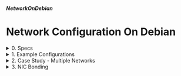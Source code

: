 ##### NetworkOnDebian 
# Network Configuration On Debian 

<details markdown='1'>
<summary>
0. Specs
</summary>
---
### 0.0. Info
Network configuration examples on Debian 11 and 12.

Tried to be as thorough much as possible: single nic, multi nics, multi networks, nic bonding.

Debian and Ubuntu network configurations are very different so there are different tutorials for Debian and Ubuntu.

#### 0.1. Configuration Files
Debian 11 & 12 use ifupdown for network configuration.

Main configuration file is /etc/network/interfaces. This file includes all the files in /etc/network/interfaces.d/ dir. 

It is a good practice to keep /etc/network/interfaces as below and create a config file for each nic in /etc/network/interfaces.d/ dir. 

```
sudo nano /etc/network/interfaces
```

```
# This file describes the network interfaces available on your system
# and how to activate them. For more information, see interfaces(5).
source /etc/network/interfaces.d/*
#
# The loopback network interface
auto lo
iface lo inet loopback
```

### 0.3. Name Server Configuration
Name server configuration file is /etc/resolv.conf. It can be as simple as below:

```
nameserver 192.168.1.1
```

Or may have some detailed configuration as below:

```
# /etc/resolv.conf
# Primary DNS server
nameserver 8.8.8.8
# Secondary DNS server
nameserver 8.8.4.4
# Tertiary DNS server (optional)
#nameserver 1.1.1.1
# Search domains (optional)
# If a domain name is provided without a fully qualified domain name (FQDN),
# the system appends these search domains to the provided domain to perform 
# DNS lookups.
# For example, if "example.com" is provided in a lookup, and "search 
# localdomain" is configured, the system will also try to resolve 
# example.com.localdomain".
search localdomain
```

### 0.4. Configuration Commands
Stop a nic

```
sudo ifdown enp0s3
```

Start a nic

```
sudo ifup enp0s3
```

To restart a nic, stop it and start it again

```
sudo ifdown enp0s3
sudo ifup enp0s3
```

Restart networking (restart all nics and other networking software)

```
sudo systemctl restart networking
```

### 0.5. Sources
[www.mybluelinux.com](https://www.mybluelinux.com/debian-permanent-static-routes/)  
[Debian Wiki](https://wiki.debian.org/NetworkConfiguration)  
[www.debian.org](https://www.debian.org/doc/manuals/debian-handbook/sect.network-config)  
ChatGPT

<br>
</details>

<details markdown='1'>
<summary>
1. Example Configurations
</summary>
---
### 1.1. DHCP Configuration
Our nic is enp0s3

```
sudo nano /etc/network/interfaces.d/enp0s3
```

Fill as below:

```
auto enp0s3
iface enp0s3 inet dhcp
```

Restart networking:

```
sudo systemctl restart networking
```

### 1.2. Static IP Configuration
Our nic is enp0s3

```
sudo nano /etc/network/interfaces.d/enp0s3
```

Fill as below:

```
auto enp0s3
iface enp0s3 inet static
  address 192.168.1.196/24
  broadcast 192.168.1.255
  network 192.168.1.0
  gateway 192.168.1.1
```

```
sudo systemctl restart networking
```

### 1.3. Static IP Configuration with 2 IPs
Our nic is enp0s3

```
sudo nano /etc/network/interfaces.d/enp0s3
```

Fill as below:

```
auto enp0s3
iface enp0s3 inet static
  address 192.168.1.196/24
  broadcast 192.168.1.255
  network 192.168.1.0
  gateway 192.168.1.1
iface enp0s3 inet static
  address 10.1.1.1/8
```

```
sudo systemctl restart networking
```

### 1.4. Static IP Configuration with 2 NICs
Our nics are enp0s3 enp0s8

First nic:

```
sudo nano /etc/network/interfaces.d/enp0s3
```

Fill as below:

```
auto enp0s3
iface enp0s3 inet static
  address 192.168.1.196/24
  broadcast 192.168.1.255
  network 192.168.1.0
  gateway 192.168.1.1
```

Second nic:

```
sudo nano /etc/network/interfaces.d/enp0s8
```

Fill as below:

```
auto enp0s8
iface enp0s8 inet static
  address 10.1.1.1/8
  broadcast 10.255.255.255
  network 10.0.0.0
```

Restart networking:

```
sudo systemctl restart networking
```

<br>
</details>

<details markdown='1'>
<summary>
2. Case Study - Multiple Networks
</summary>
---
### 2.0. Specs
We have 2 separate networks (192.168.1.X and 10.X.X.X). Some hosts from one network need to reach to the hosts from the other network.

We are going to install a new host to act as a router between the networks.

The host will have 2 NICs (1 in each network), and we'll enable ip routing on it.

This way, hosts in one network could be able to reach to the hosts in the other network. This will be possible by defining ip routes on the hosts to use the server with 2 nics as a router to the other network.

Hosts in 192.168.1.X network use 192.168.1.1 as the default gateway, hosts in 10.X.X.X network use 10.1.1.1 as the default gateway.

Our router will have 2 NICs, one with the IP 192.168.1.196 and the other with the IP 10.1.1.196.

The hosts in 192.168.1.X network will use 192.168.1.196 to reach the 10.X.X.X network. The hosts in 10.X.X.X network will use 10.1.1.196 to reach the 192.168.1.X network. 

We are going to configure the router (192.168.1.196 & 10.1.1.196), the host in the first network (192.168.1.197), and the host in the second network (10.1.1.198), and check connectivity between them.

### 2.1. Configuration of the Router
We have 2 NICs (enp0s3 - 192.168.1.X network, and enp0s8 -10.X.X.X network).

Clean /etc/network/interfaces file

```
sudo nano /etc/network/interfaces
```

Set as below

```
source /etc/network/interfaces.d/*
auto lo
iface lo inet loopback
```

Configure NICs

(enp0s3): 192.168.1.196/24

```
sudo nano /etc/network/interfaces.d/enp0s3
```

Fill as below:

```
auto enp0s3
iface enp0s3 inet static
  address 192.168.1.196/24
  broadcast 192.168.1.255
  network 192.168.1.0
  gateway 192.168.1.1
```

(enp0s8): 10.1.1.196/8

```
sudo nano /etc/network/interfaces.d/enp0s8
```

Fill as below:

```
auto enp0s8
iface enp0s8 inet static
  address 10.1.1.196/8
  broadcast 10.255.255.255
  network 10.0.0.0
```


Restart Networking (Your SSH connection may break, reconnect)

```
sudo systemctl restart networking
```

Enable IP Forwarding

```
sudo nano /etc/sysctl.conf
```

Add the following line to the end

```
net.ipv4.ip_forward = 1
```

Activate

```
sudo sysctl -p
```

Set Name Server (if not already)

```
sudo nano /etc/resolv.conf
```

```
nameserver 8.8.8.8
nameserver 8.8.4.4
```

### 2.2. Configuration of the First Host
We have 1 NIC (enp0s3 - 192.168.1.X network).

Clear /etc/network/interfaces file

```
sudo nano /etc/network/interfaces
```

Set as below

```
source /etc/network/interfaces.d/*
auto lo
iface lo inet loopback
```

Configure NIC

(enp0s3): 192.168.1.197/24

```
sudo nano /etc/network/interfaces.d/enp0s3
```

```
auto enp0s3
iface enp0s3 inet static
  address 192.168.1.197/24
  broadcast 192.168.1.255
  network 192.168.1.0
  gateway 192.168.1.1
```

Define Route

Create a script file to add the route when the interface becomes up

```
sudo nano /etc/network/if-up.d/routes
```

Fill as below

```
#!/bin/sh
if [ "$IFACE" = "enp0s3" ]; then
  ip route del 10.0.0.0/8 via 192.168.1.196 dev enp0s3 
  ip route add 10.0.0.0/8 via 192.168.1.196 dev enp0s3 
fi
```

Make the script executable

```
sudo chmod 750 /etc/network/if-up.d/routes
```

Restart Networking (Your SSH connection may break, reconnect)

```
sudo systemctl restart networking
```

Set Name Server (if not already)

```
sudo nano /etc/resolv.conf
```

```
nameserver 8.8.8.8
nameserver 8.8.4.4
```

### 2.3. Configuration of the Second Host
We have 1 NIC (enp0s3 - 10.X.X.X network).

Clear /etc/network/interfaces file

```
sudo nano /etc/network/interfaces
```

Set as below

```
source /etc/network/interfaces.d/*
auto lo
iface lo inet loopback
```

Configure NIC

(enp0s3): 10.1.1.198/8

```
sudo nano /etc/network/interfaces.d/enp0s3
```

```
auto enp0s3
iface enp0s3 inet static
  address 10.1.1.198/8
  broadcast 10.255.255.255
  network 10.0.0.0
  gateway 10.1.1.1
```

Define Route

Create a script file to add the route when the interface becomes up

```
sudo nano /etc/network/if-up.d/routes
```

Fill as below

```
#!/bin/sh
if [ "$IFACE" = "enp0s3" ]; then
  ip route del 192.168.1.0/24 via 10.1.1.196 dev enp0s3 
  ip route add 192.168.1.0/24 via 10.1.1.196 dev enp0s3 
fi
```

Make the script executable

```
sudo chmod 750 /etc/network/if-up.d/routes
```

Restart Networking (Your SSH connection may break, reconnect)

```
sudo systemctl restart networking
```

Set Name Servers (if not already)

```
sudo nano /etc/resolv.conf
```

```
nameserver 8.8.8.8
nameserver 8.8.4.4
```

### 2.4. Notes
The host in the first network can ping the host in the other network now, and vice versa.

Try on the first host (192.168.1.197)

```
ping 10.1.1.198
```

Try on the second host (10.1.1.198)

```
ping 192.168.1.197
```

For a host to connect to another host on the other network, routing must be defined on the both hosts.

<br>
</details>

<details markdown='1'>
<summary>
3. NIC Bonding
</summary>
---
Network interface card bonding simply means using 2 (or more) NICs together to achive redundancy and/or increased throughput. 

There are many types of bonding, some most useds are:

- **Active Backup:** Also known as failover mode. In this mode, one interface is active while the other interfaces remain in standby mode. If the active interface fails, one of the standby interfaces takes over. It provides redundancy but does not offer load balancing.

- **Balance-rr (Round-Robin):** Packets are transmitted sequentially across the bonded interfaces in a round-robin fashion. Provides load balancing and increased throughput, but it does not provide fault tolerance.

- **Balance-xor:** Combines the MAC addresses of the interfaces and applies an XOR operation to determine the outgoing interface. It provides load balancing and fault tolerance, but it requires switch support for optimal performance.

- **Broadcast:** All packets are sent on all interfaces. It's typically used in situations where the switch does not support any of the other bonding modes. It doesn't provide load balancing but offers fault tolerance.

To use NIC bonding, ifenslave package must be installed:

```
sudo apt update
sudo apt install ifenslave
```

All of our examples will have 2 nics (enp0s3 and enp0s8) in the same network (192.168.1.X)

### 3.1. Active Backup Bonding
Install ifenslave package (if not installed already)

```
sudo apt update
sudo apt install ifenslave -y
```

Ensure bonding kernel module is loaded

```
sudo modprobe bonding
```

Ensure loading kernel module at the startup

```
sudo nano /etc/modules
```

Add to the end of the file (if it does not exist)

```
bonding
```

Clear /etc/network/interfaces file

```
sudo nano /etc/network/interfaces
```

Set as below:

```
source /etc/network/interfaces.d/*
auto lo
iface lo inet loopback
```

Configure the bond

```
sudo nano /etc/network/interfaces.d/bond
```

Fill as below:

```
auto enp0s3
iface enp0s3 inet manual
    bond-master bond0
auto enp0s8
iface enp0s8 inet manual
    bond-master bond0
auto bond0
iface bond0 inet static
    address 192.168.1.196/24
    netmask 255.255.255.0
    network 192.168.1.0
    gateway 192.168.1.1
    slaves enp0s3 enp0s8
    bond-mode active-backup
    bond-primary enp0s3
```

Restart Networking

```
sudo systemctl restart networking
```

Set Name Servers (if not already)

```
sudo nano /etc/resolv.conf
```

```
nameserver 8.8.8.8
nameserver 8.8.4.4
```

Check the status of the bond

```
sudo cat /proc/net/bonding/bond0
```

### 3.2. Balance-RR Bonding
Install ifenslave package (if not installed already)

```
sudo apt update
sudo apt install ifenslave -y
```

Ensure bonding kernel module is loaded

```
sudo modprobe bonding
```

Ensure loading kernel module at the startup

```
sudo nano /etc/modules
```

Add to the end of the file (if it does not exist)

```
bonding
```

Clear /etc/network/interfaces file

```
sudo nano /etc/network/interfaces
```

Set as below:

```
source /etc/network/interfaces.d/*
auto lo
iface lo inet loopback
```

Configure the bond

```
sudo nano /etc/network/interfaces.d/bond
```

```
auto enp0s3
iface enp0s3 inet manual
    bond-master bond0
auto enp0s8
iface enp0s8 inet manual
    bond-master bond0
auto bond0
iface bond0 inet static
    address 192.168.1.196/24
    netmask 255.255.255.0
    network 192.168.1.0
    gateway 192.168.1.1
    bond-slaves enp0s3 enp0s8
    bond-mode balance-rr
```

Restart Networking

```
sudo systemctl restart networking
```

Check the status of the bond

```
sudo cat /proc/net/bonding/bond0
```

### 3.3. Balance-XOR Bonding
Install ifenslave package (if not installed already)

```
sudo apt update
sudo apt install ifenslave -y
```

Ensure bonding kernel module is loaded

```
sudo modprobe bonding
```

Ensure loading kernel module at the startup

```
sudo nano /etc/modules
```

Add to the end of the file (if it does not exist)

```
bonding
```

Clear /etc/network/interfaces file

```
sudo nano /etc/network/interfaces
```

Set as below

```
source /etc/network/interfaces.d/*
auto lo
iface lo inet loopback
```

Configure the bond

```
sudo nano /etc/network/interfaces.d/bond
```

```
auto enp0s3
iface enp0s3 inet manual
    bond-master bond0
auto enp0s8
iface enp0s8 inet manual
    bond-master bond0
auto bond0
iface bond0 inet static
    address 192.168.1.196/24
    netmask 255.255.255.0
    network 192.168.1.0
    gateway 192.168.1.1
    bond-slaves enp0s3 enp0s8
    bond-mode balance-xor
```

Restart Networking

```
sudo systemctl restart networking
```

Check the status of the bond

```
sudo cat /proc/net/bonding/bond0
```

### 3.4. Broadcast Bonding
Install ifenslave package (if not installed already)

```
sudo apt update
sudo apt install ifenslave -y
```

Ensure bonding kernel module is loaded

```
sudo modprobe bonding
```

Ensure loading kernel module at the startup

```
sudo nano /etc/modules
```

Add to the end of the file (if it does not exist)

```
bonding
```

Clear /etc/network/interfaces file

```
sudo nano /etc/network/interfaces
```

Set as below

```
source /etc/network/interfaces.d/*
auto lo
iface lo inet loopback
```

Configure the bond

```
sudo nano /etc/network/interfaces.d/bond
```

```
auto enp0s3
iface enp0s3 inet manual
    bond-master bond0
auto enp0s8
iface enp0s8 inet manual
    bond-master bond0
auto bond0
iface bond0 inet static
    address 192.168.1.196/24
    netmask 255.255.255.0
    network 192.168.1.0
    gateway 192.168.1.1
    bond-slaves enp0s3 enp0s8
    bond-mode broadcast
```

Restart Networking

```
sudo systemctl restart networking
```

Check the status of the bond

```
sudo cat /proc/net/bonding/bond0
```

</details>

